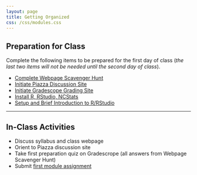 ```yaml
---
layout: page
title: Getting Organized
css: /css/modules.css
---
```



## Preparation for Class

Complete the following items to be prepared for the first day of class (*the last two items will not be needed until the second day of class*).

* [Complete Webpage Scavenger Hunt](prep/GetOrganized_Hunt)
* [Initiate Piazza Discussion Site](prep/GetOrganized_Piazza)
* [Initiate Gradescope Grading Site](prep/Getorganized_Gradescope)
* [Install R, RStudio, NCStats](../resources/index.html#software-installation-links)
* [Setup and Brief Introduction to R/RStudio](bookR/RStart.html)

----

## In-Class Activities

* Discuss syllabus and class webpage
* Orient to Piazza discussion site
* Take first preparation quiz on Gradescrope (all answers from Webpage Scavenger Hunt)
* Submit [first module assignment](CE/GetOrganized)
